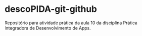 # descoPIDA-git-github
Repositório para atividade prática da aula 10 da disciplina Prática Integradora de Desenvolvimento de Apps.
